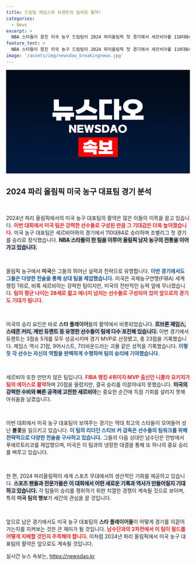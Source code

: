 ```yaml
---
title: 드림팀 제임스와 듀랜트의 놀라운 활약!
categories:
  - News
excerpt: >
  NBA 스타들이 뭉친 미국 농구 드림팀이 2024 파리올림픽 첫 경기에서 세르비아를 110대84로 이겼다! 듀랜트의 23점, 제임스의 맹활약이 빛난 이 경기는 올림픽 4연패를 향한 힘찬 발걸음!
feature_text: >
  NBA 스타들이 뭉친 미국 농구 드림팀이 2024 파리올림픽 첫 경기에서 세르비아를 110대84로 이겼다! 듀랜트의 23점, 제임스의 맹활약이 빛난 이 경기는 올림픽 4연패를 향한 힘찬 발걸음!
image: '/assets/img/newsdao_breakingnews.jpg'
---
```


<p><img src="/assets/img/newsdao_breakingnews.jpg" alt="ontimetimes 속보" /></p>

<h2 data-ke-size="size26">2024 파리 올림픽 미국 농구 대표팀 경기 분석</h2>

<p data-ke-size="size16">&nbsp;</p>

<p>2024년 파리 올림픽에서의 미국 농구 대표팀의 활약은 많은 이들의 이목을 끌고 있습니다. <b><span style="color: #ee2323;">이번 대회에서 미국 팀은 강력한 선수들로 구성된 만큼 그 기대감은 더욱 높아졌습니다.</span></b> 미국 농구 대표팀은 세르비아와의 경기에서 110대84로 승리하며 조별리그 첫 경기를 승리로 장식했습니다. <b><span style="background-color: #21538527;">NBA 스타들이 한 팀을 이루어 올림픽 남자 농구의 전통을 이어가고 있습니다.</span></b> </p>

<p data-ke-size="size16">&nbsp;</p>

<p>올림픽 농구에서 <strong>미국</strong>은 그들의 뛰어난 실력과 전략으로 유명합니다. <b><span style="color: #1a5490;">이번 경기에서도 그들은 다양한 전술을 통해 상대 팀을 제압했습니다.</span></b> 미국은 국제농구연맹(FIBA) 세계 랭킹 1위로, 비록 세르비아는 강력한 팀이지만, 미국의 전반적인 능력 앞에 무너졌습니다. <b><span style="color: #ee2323;">팀의 평균 나이는 28세로 젊고 에너지 넘치는 선수들로 구성되어 있어 앞으로의 경기도 기대가 됩니다.</span></b></p>

<p data-ke-size="size16">&nbsp;</p>

<p>미국의 승리 요인은 바로 <strong>스타 플레이어</strong>들의 활약에서 비롯되었습니다. <b><span style="background-color: #21538527;">르브론 제임스, 스테픈 커리, 케빈 듀랜트 등 유명한 선수들이 팀에 다수 포진해 있습니다.</span></b> 이번 경기에서 듀랜트는 3점슛 5개를 모두 성공시키며 경기 MVP로 선정됐고, 총 23점을 기록했습니다. 제임스 역시 21점, 9어시스트, 7리바운드라는 괴물 같은 성적을 기록했습니다. <b><span style="color: #1a5490;">이렇듯 각 선수는 자신의 역할을 완벽하게 수행하며 팀의 승리에 기여했습니다.</span></b></p>

<p data-ke-size="size16">&nbsp;</p>

<p>세르비아 또한 만만치 않은 팀입니다. <b><span style="color: #ee2323;">FIBA 랭킹 4위이자 MVP 출신인 니콜라 요키치가 팀의 에이스로 활약</span></b>하며 20점을 올렸지만, 결국 승리를 이끌어내지 못했습니다. <b><span style="background-color: #21538527;">미국의 강력한 수비와 빠른 공격에 고전한 세르비아</span></b>는 중요한 순간에 득점 기회를 살리지 못해 아쉬움을 남겼습니다. </p>

<p data-ke-size="size16">&nbsp;</p>

<p>이번 대회에서 미국 농구 대표팀이 보여주는 경기는 역대 최고의 스타들이 모여들어 성난 <strong>불꽃</strong>을 일으키고 있습니다. <b><span style="color: #1a5490;">이 팀의 리더인 스티브 커 감독은 선수들의 팀워크를 위해 전략적으로 다양한 전술을 구사하고 있습니다.</span></b> 그들의 다음 상대인 남수단은 안방에서 푸에르토리코를 제압했으며, 미국은 이 팀과의 냉정한 대결을 통해 또 하나의 중요 승리를 벼루고 있습니다. </p>

<p data-ke-size="size16">&nbsp;</p>

<p>한 편, 2024 파리올림픽이 세계 스포츠 무대에서의 생산적인 기회를 제공하고 있습니다. <b><span style="background-color: #21538527;">스포츠 팬들과 전문가들은 이 대회에서 어떤 새로운 기록과 역사가 만들어질지 기대하고 있습니다.</span></b> 각 팀들이 승리를 쟁취하기 위한 치열한 경쟁이 계속될 것으로 보이며, 특히 <strong>미국 팀의 행보</strong>가 세간의 관심을 끌 것입니다. </p>

<p data-ke-size="size16">&nbsp;</p> 

<p>앞으로 남은 경기에서도 미국 농구 대표팀의 <strong>스타 플레이어들</strong>이 어떻게 경기를 이끌어 가는지를 지켜보는 것은 큰 재미가 될 것입니다. <b><span style="color: #ee2323;">남수단과의 2차전에서 이 팀이 필드를 어떻게 지배할 것인지 주목해야 합니다.</span></b> 이처럼 2024년 파리 올림픽에서 미국 농구 대표팀의 활약은 앞으로도 계속될 것입니다.</p>
실시간 뉴스 속보는, <a href="https://newsdao.kr" rel="dofollow">https://newsdao.kr</a>



